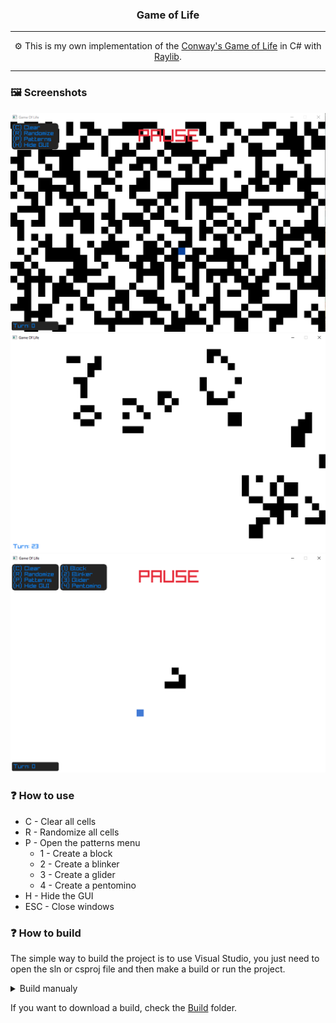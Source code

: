 <h3 align="center">Game of Life</h3>

---

<p align="center">⚙️ This is my own implementation of the <a href="https://en.wikipedia.org/wiki/Conway%27s_Game_of_Life">Conway's Game of Life</a> in C# with <a href="https://www.raylib.com/">Raylib</a>.</p>

---
### 🖼️ Screenshots
![screenshot1](./Screenshots/s1.png)
![screenshot2](./Screenshots/s2.png)
![screenshot3](./Screenshots/s3.png)

### ❓ How to use

- C - Clear all cells
- R - Randomize all cells
- P - Open the patterns menu
  - 1 - Create a block
  - 2 - Create a blinker
  - 3 - Create a glider
  - 4 - Create a pentomino
- H - Hide the GUI
- ESC - Close windows

### ❓ How to build


The simple way to build the project is to use Visual Studio, you just need to open the sln or csproj file and then make a build or run the project.

<details> <summary>Build manualy</summary>
<p>If you want to build manualy, you will need to install the latest dotnet SDK <a href="https://dotnet.microsoft.com/en-us/download">here</a>.</p>

<p>Then you just need to run the following cli command. You will need to choose your OS if you want to run it.</p>

```shell
# windows
$ dotnet publish -c Release -o ../Build -r win-x64 --self-contained true
$ dotnet publish -c Release -o ../Build -r win-x86 --self-contained true

# linux
$ dotnet publish -c Release -o ../Build -r linux-x64 --self-contained true
$ dotnet publish -c Release -o ../Build -r linux-arm --self-contained true

# macos
$ dotnet publish -c Release -o ../Build -r osx-x64 --self-contained true

$ mv ./icon.png ../Build/
```

</details>

If you want to download a build, check the <a href="./Build/">Build</a> folder.
